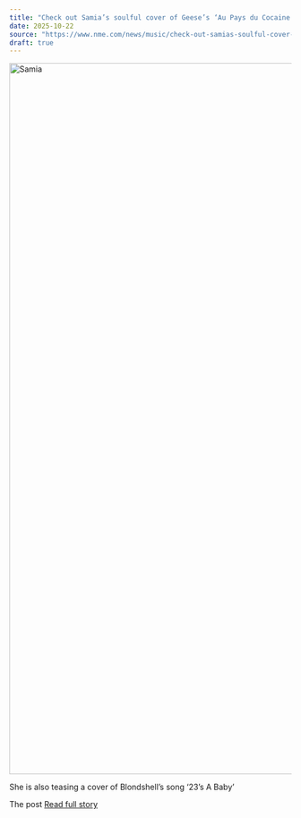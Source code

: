 ```yaml
---
title: "Check out Samia’s soulful cover of Geese’s ‘Au Pays du Cocaine’"
date: 2025-10-22
source: "https://www.nme.com/news/music/check-out-samias-soulful-cover-of-geeses-au-pays-du-cocaine-3901129?utm_source=rss&utm_medium=rss&utm_campaign=check-out-samias-soulful-cover-of-geeses-au-pays-du-cocaine"
draft: true
---
```


<p><img alt="Samia" class="attachment-full size-full wp-post-image" height="1270" src="https://www.nme.com/wp-content/uploads/2025/04/Samia-002-please-credit-Graham-Tolbert-.jpg" width="2000" /></p>
<p>She is also teasing a cover of Blondshell’s song ‘23’s A Baby’</p>
<p>The post <a href="https://ww...

[Read full story](https://www.nme.com/news/music/check-out-samias-soulful-cover-of-geeses-au-pays-du-cocaine-3901129?utm_source=rss&utm_medium=rss&utm_campaign=check-out-samias-soulful-cover-of-geeses-au-pays-du-cocaine)
